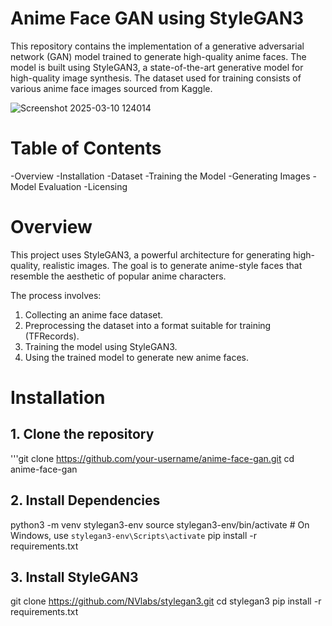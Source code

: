 # Anime Face GAN using StyleGAN3
This repository contains the implementation of a generative adversarial network (GAN) model trained to generate high-quality anime faces. The model is built using StyleGAN3, a state-of-the-art generative model for high-quality image synthesis. The dataset used for training consists of various anime face images sourced from Kaggle.

![Screenshot 2025-03-10 124014](https://github.com/user-attachments/assets/10241780-2ebe-4a17-b80b-2599d7e28049)

# Table of Contents
-Overview
-Installation
-Dataset
-Training the Model
-Generating Images
-Model Evaluation
-Licensing

# Overview
This project uses StyleGAN3, a powerful architecture for generating high-quality, realistic images. The goal is to generate anime-style faces that resemble the aesthetic of popular anime characters.

The process involves:

1. Collecting an anime face dataset.
2. Preprocessing the dataset into a format suitable for training (TFRecords).
3. Training the model using StyleGAN3.
4. Using the trained model to generate new anime faces.

# Installation
## 1. Clone the repository
'''git clone https://github.com/your-username/anime-face-gan.git
cd anime-face-gan

## 2. Install Dependencies
python3 -m venv stylegan3-env
source stylegan3-env/bin/activate  # On Windows, use `stylegan3-env\Scripts\activate`
pip install -r requirements.txt

## 3. Install StyleGAN3
git clone https://github.com/NVlabs/stylegan3.git
cd stylegan3
pip install -r requirements.txt


